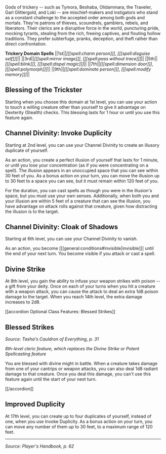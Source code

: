 Gods of trickery -- such as Tymora, Beshaba, Olidammara, the Traveler, Garl Glittergold, and Loki -- are mischief-makers and instigators who stand as a constant challenge to the accepted order among both gods and mortals. They're patrons of thieves, scoundrels, gamblers, rebels, and liberators. Their clerics are a disruptive force in the world, puncturing pride, mocking tyrants, stealing from the rich, freeing captives, and flouting hollow traditions. They prefer subterfuge, pranks, deception, and theft rather than direct confrontation.

**Trickery Domain Spells**
||1st||*[[[spell:charm person]]]*, *[[[spell:disguise self]]]*||
||3rd||*[[[spell:mirror image]]]*, *[[[spell:pass without trace]]]*||
||5th||*[[[spell:blink]]]*, *[[[spell:dispel magic]]]*||
||7th||*[[[spell:dimension door]]]*, *[[[spell:polymorph]]]*||
||9th||*[[[spell:dominate person]]]*, *[[[spell:modify memory]]]*||

## Blessing of the Trickster

Starting when you choose this domain at 1st level, you can use your action to touch a willing creature other than yourself to give it advantage on Dexterity (Stealth) checks. This blessing lasts for 1 hour or until you use this feature again.

## Channel Divinity: Invoke Duplicity

Starting at 2nd level, you can use your Channel Divinity to create an illusory duplicate of yourself.

As an action, you create a perfect illusion of yourself that lasts for 1 minute, or until you lose your concentration (as if you were concentrating on a spell). The illusion appears in an unoccupied space that you can see within 30 feet of you. As a bonus action on your turn, you can move the illusion up to 30 feet to a space you can see, but it must remain within 120 feet of you.

For the duration, you can cast spells as though you were in the illusion's space, but you must use your own senses. Additionally, when both you and your illusion are within 5 feet of a creature that can see the illusion, you have advantage on attack rolls against that creature, given how distracting the illusion is to the target.

## Channel Divinity: Cloak of Shadows

Starting at 6th level, you can use your Channel Divinity to vanish.

As an action, you become [[[general:conditions#invisible|invisible]]] until the end of your next turn. You become visible if you attack or cast a spell.

## Divine Strike

At 8th level, you gain the ability to infuse your weapon strikes with poison -- a gift from your deity. Once on each of your turns when you hit a creature with a weapon attack, you can cause the attack to deal an extra 1d8 poison damage to the target. When you reach 14th level, the extra damage increases to 2d8.

[[accordion Optional Class Features: Blessed Strikes]]

## Blessed Strikes

_Source: Tasha's Cauldron of Everything, p. 31_

_8th-level cleric feature, which replaces the Divine Strike or Potent Spellcasting feature_

You are blessed with divine might in battle. When a creature takes damage from one of your cantrips or weapon attacks, you can also deal 1d8 radiant damage to that creature. Once you deal this damage, you can't use this feature again until the start of your next turn.

[[/accordion]]

## Improved Duplicity

At 17th level, you can create up to four duplicates of yourself, instead of one, when you use Invoke Duplicity. As a bonus action on your turn, you can move any number of them up to 30 feet, to a maximum range of 120 feet.

----

*Source: Player's Handbook, p. 62*

<script type="module">
    import {init_accordions} from "/js/common/utils.js";
    init_accordions();
</script>
